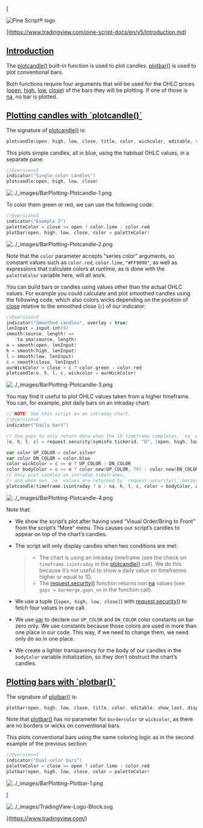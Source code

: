 [

![Pine Script® logo](https://tradingview.com/pine-script-docs/en/v5/_images/Pine-script-logo.svg)

](https://www.tradingview.com/pine-script-docs/en/v5/Introduction.md)

[Introduction](#id1)
-------------------------------------------------------------------

The [plotcandle()](https://www.tradingview.com/pine-script-reference/v5/#fun_plotcandle) built-in function is used to plot candles. [plotbar()](https://www.tradingview.com/pine-script-reference/v5/#fun_plotbar) is used to plot conventional bars.

Both functions require four arguments that will be used for the OHLC prices ([open](https://www.tradingview.com/pine-script-reference/v5/#var_open), [high](https://www.tradingview.com/pine-script-reference/v5/#var_high), [low](https://www.tradingview.com/pine-script-reference/v5/#var_low), [close](https://www.tradingview.com/pine-script-reference/v5/#var_close)) of the bars they will be plotting. If one of those is [na](https://www.tradingview.com/pine-script-reference/v5/#var_na), no bar is plotted.

[Plotting candles with \`plotcandle()\`](#id2)
-----------------------------------------------------------------------------------------------------------------

The signature of [plotcandle()](https://www.tradingview.com/pine-script-reference/v5/#fun_plotcandle) is:

```swift
plotcandle(open, high, low, close, title, color, wickcolor, editable, show_last, bordercolor, display) → void

```


This plots simple candles, all in blue, using the habitual OHLC values, in a separate pane:

```swift
//@version=5
indicator("Single-color candles")
plotcandle(open, high, low, close)

```


![../_images/BarPlotting-Plotcandle-1.png](https://tradingview.com/pine-script-docs/en/v5/_images/BarPlotting-Plotcandle-1.png)

To color them green or red, we can use the following code:

```swift
//@version=5
indicator("Example 2")
paletteColor = close >= open ? color.lime : color.red
plotbar(open, high, low, close, color = paletteColor)

```


![../_images/BarPlotting-Plotcandle-2.png](https://tradingview.com/pine-script-docs/en/v5/_images/BarPlotting-Plotcandle-2.png)

Note that the `color` parameter accepts “series color” arguments, so constant values such as `color.red`, `color.lime`, `"#FF9090"`, as well as expressions that calculate colors at runtime, as is done with the `paletteColor` variable here, will all work.

You can build bars or candles using values other than the actual OHLC values. For example you could calculate and plot smoothed candles using the following code, which also colors wicks depending on the position of [close](https://www.tradingview.com/pine-script-reference/v5/#var_close) relative to the smoothed close (`c`) of our indicator:

```swift
//@version=5
indicator("Smoothed candles", overlay = true)
lenInput = input.int(9)
smooth(source, length) =>
    ta.sma(source, length)
o = smooth(open, lenInput)
h = smooth(high, lenInput)
l = smooth(low, lenInput)
c = smooth(close, lenInput)
ourWickColor = close > c ? color.green : color.red
plotcandle(o, h, l, c, wickcolor = ourWickColor)

```


![../_images/BarPlotting-Plotcandle-3.png](https://tradingview.com/pine-script-docs/en/v5/_images/BarPlotting-Plotcandle-3.png)

You may find it useful to plot OHLC values taken from a higher timeframe. You can, for example, plot daily bars on an intraday chart:

```swift
// NOTE: Use this script on an intraday chart.
//@version=5
indicator("Daily bars")

// Use gaps to only return data when the 1D timeframe completes, `na` otherwise.
[o, h, l, c] = request.security(syminfo.tickerid, "D", [open, high, low, close], gaps = barmerge.gaps_on)

var color UP_COLOR = color.silver
var color DN_COLOR = color.blue
color wickColor = c >= o ? UP_COLOR : DN_COLOR
color bodyColor = c >= o ? color.new(UP_COLOR, 70) : color.new(DN_COLOR, 70)
// Only plot candles on intraday timeframes,
// and when non `na` values are returned by `request.security()` because a HTF has completed.
plotcandle(timeframe.isintraday ? o : na, h, l, c, color = bodyColor, wickcolor = wickColor)

```


![../_images/BarPlotting-Plotcandle-4.png](https://tradingview.com/pine-script-docs/en/v5/_images/BarPlotting-Plotcandle-4.png)

Note that:

*   We show the script’s plot after having used “Visual Order/Bring to Front” from the script’s “More” menu. This causes our script’s candles to appear on top of the chart’s candles.

*   The script will only display candles when two conditions are met:

    > *   The chart is using an intraday timeframe (see the check on `timeframe.isintraday` in the [plotcandle()](https://www.tradingview.com/pine-script-reference/v5/#fun_plotcandle) call). We do this because it’s not useful to show a daily value on timeframes higher or equal to 1D.
    > *   The [request.security()](https://www.tradingview.com/pine-script-reference/v5/#fun_request{dot}security) function returns non [na](https://www.tradingview.com/pine-script-reference/v5/#var_na) values (see `gaps = barmerge.gaps_on` in the function call).

*   We use a tuple (`[open, high, low, close]`) with [request.security()](https://www.tradingview.com/pine-script-reference/v5/#fun_request{dot}security) to fetch four values in one call.

*   We use [var](https://www.tradingview.com/pine-script-reference/v5/#op_var) to declare our `UP_COLOR` and `DN_COLOR` color constants on bar zero only. We use constants because those colors are used in more than one place in our code. This way, if we need to change them, we need only do so in one place.

*   We create a lighter transparency for the body of our candles in the `bodyColor` variable initialization, so they don’t obstruct the chart’s candles.


[Plotting bars with \`plotbar()\`](#id3)
-----------------------------------------------------------------------------------------------------

The signature of [plotbar()](https://www.tradingview.com/pine-script-reference/v5/#fun_plotbar) is:

```swift
plotbar(open, high, low, close, title, color, editable, show_last, display) → void

```


Note that [plotbar()](https://www.tradingview.com/pine-script-reference/v5/#fun_plotbar) has no parameter for `bordercolor` or `wickcolor`, as there are no borders or wicks on conventional bars.

This plots conventional bars using the same coloring logic as in the second example of the previous section:

```swift
//@version=5
indicator("Dual-color bars")
paletteColor = close >= open ? color.lime : color.red
plotbar(open, high, low, close, color = paletteColor)

```


![../_images/BarPlotting-Plotbar-1.png](https://tradingview.com/pine-script-docs/en/v5/_images/BarPlotting-Plotbar-1.png)

[

![../_images/TradingView-Logo-Block.svg](https://tradingview.com/pine-script-docs/en/v5/_images/TradingView-Logo-Block.svg)

](https://www.tradingview.com/)
